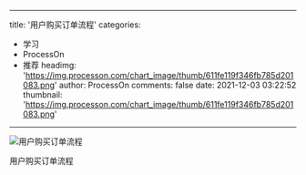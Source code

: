 
---
title: '用户购买订单流程'
categories: 
 - 学习
 - ProcessOn
 - 推荐
headimg: 'https://img.processon.com/chart_image/thumb/611fe119f346fb785d201083.png'
author: ProcessOn
comments: false
date: 2021-12-03 03:22:52
thumbnail: 'https://img.processon.com/chart_image/thumb/611fe119f346fb785d201083.png'
---

<div>   
<img class="thumb" alt="用户购买订单流程" src="https://img.processon.com/chart_image/thumb/611fe119f346fb785d201083.png" referrerpolicy="no-referrer">
<p>用户购买订单流程</p>  
</div>
            